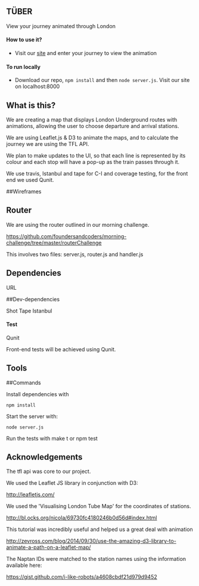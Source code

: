 ## TÜBER

View your journey animated through London

#### How to use it?
- Visit our [site](http://tuberscripters.herokuapp.com/) and enter your journey to view the animation

#### To run locally
- Download our repo, `npm install` and then `node server.js`. Visit our site on localhost:8000

## What is this?

We are creating a map that displays London Underground routes with animations, allowing the user to choose departure and arrival stations.

We are using Leaflet.js & D3 to animate the maps, and to calculate the journey we are using the TFL API.

We plan to make updates to the UI, so that each line is represented by its colour and each stop will have a pop-up as the train passes through it.

We use travis, Istanbul and tape for C-I and coverage testing, for the front end we used Qunit.

##Wireframes



## Router

We are using the router outlined in our morning challenge.

https://github.com/foundersandcoders/morning-challenge/tree/master/routerChallenge

This involves two files: server.js, router.js and handler.js

## Dependencies

URL

##Dev-dependencies

Shot
Tape
Istanbul

#### Test

Qunit

Front-end tests will be achieved using Qunit.

## Tools


##Commands

Install dependencies with
```
npm install
```
Start the server with:
```
node server.js
```

Run the tests with make t or npm test

## Acknowledgements

The tfl api was core to our project.

We used the Leaflet JS library in conjunction with D3: 

http://leafletjs.com/

We used the 'Visualising London Tube Map' for the coordinates of stations.

http://bl.ocks.org/nicola/69730fc4180246b0d56d#index.html

This tutorial was incredibly useful and helped us a great deal with animation

http://zevross.com/blog/2014/09/30/use-the-amazing-d3-library-to-animate-a-path-on-a-leaflet-map/

The Naptan IDs were matched to the station names using the information available here:

https://gist.github.com/i-like-robots/a4608cbdf21d979d9452



